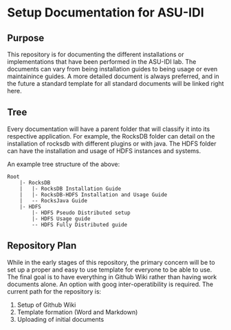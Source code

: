 # Setup Documentation for ASU-IDI

## Purpose
This repository is for documenting the different installations or implementations that have been performed in the ASU-IDI lab. The documents can vary from being installation guides to being usage or even maintainince guides. A more detailed document is always preferred, and in the future a standard template for all standard documents will be linked right here.

## Tree
Every documentation will have a parent folder that will classify it into its respective application. For example, the RocksDB folder can detail on the installation of rocksdb with different plugins or with java. The HDFS folder can have the installation and usage of HDFS instances and systems. 

An example tree structure of the above:
```
Root
    |- RocksDB
    |   |- RocksDB Installation Guide
    |   |- RocksDB-HDFS Installation and Usage Guide
    |   -- RocksJava Guide
    |- HDFS
        |- HDFS Pseudo Distributed setup
        |- HDFS Usage guide
        -- HDFS Fully Distributed guide
```

## Repository Plan
While in the early stages of this repository, the primary concern will be to set up a proper and easy to use template for everyone to be able to use. The final goal is to have everything in Github Wiki rather than having work documents alone. An option with goog inter-operatibility is required. The current path for the repository is:

1. Setup of Github Wiki
2. Template formation (Word and Markdown)
3. Uploading of initial documents
